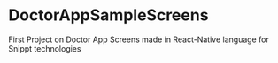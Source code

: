 # DoctorAppSampleScreens
First Project on Doctor App Screens made in React-Native language for Snippt technologies
